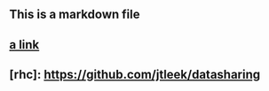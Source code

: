 ## This is a markdown file
## [a link](https://github.com/jtleek/datasharing)
## [rhc]: https://github.com/jtleek/datasharing
